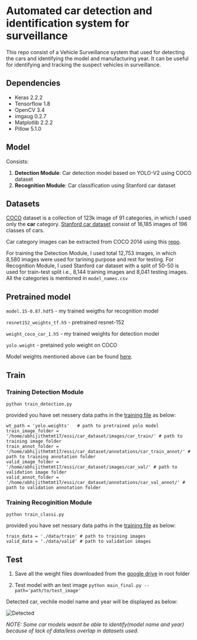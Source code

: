 # Automated car detection and identification system for surveillance

This repo consist of a Vehicle Surveillance system that  used for detecting the cars and identifying the model and manufacturing year. It can be useful for identifying and tracking the suspect vehicles in surveillance. 
  
## Dependencies

- Keras 2.2.2
- Tensorflow 1.8
- OpenCV 3.4
- imgaug 0.2.7
- Matplotlib 2.2.2
- Pillow 5.1.0

## Model 

Consists: 
 1. **Detection Module**: Car detection model based on YOLO-V2 using COCO dataset
 2. **Recognition Module**: Car classification using Stanford car dataset
 
## Datasets

 [COCO](http://cocodataset.org/#download) dataset is a collection of 123k image of 91 categories, in which I used only the **car** category. [Stanford car dataset](https://ai.stanford.edu/~jkrause/cars/car_dataset.html) consist of 16,185 images of 196 classes of cars.
 
Car category images can be extracted from COCO 2014 using this [repo](https://github.com/abhijithvnair94/Class-Extraction-from-COCO).

For training the Detection Module, I used total 12,753 images, in which 8,580 images were used for tarining purpose and rest for testing. For Recognition Module, I used Stanford car dataset with a split of 50-50 is used for train-test split i.e., 8,144 training images and 8,041 testing images. All the categories is mentioned in `model_names.csv`

## Pretrained model

`model.15-0.87.hdf5` - my trained weigths for recognition model

`resnet152_weights_tf.h5` - pretrained resnet-152 

`weight_coco_car_1.h5` - my trained weights for detection model 

`yolo.weight` - pretained yolo weight on COCO

Model weights mentioned above can be found [here](http://drive.google.com/open?id=12ZT_hKBt3EBVUYo3RX5iLYbMK1GNferg).

## Train

### Training Detection Module

```python train_detection.py```

provided you have set nessery data paths in the [training file](https://github.com/abhijithvnair94/Car-Detection-Model/blob/master/train_detection.py) as below:
```
wt_path = 'yolo.weights'   # path to pretrained yolo model                  
train_image_folder = '/home/abhijithmtmt17/essi/car_dataset/images/car_train/' # path to training image folder
train_annot_folder = '/home/abhijithmtmt17/essi/car_dataset/annotations/car_train_annot/' # path to training annotation folder
valid_image_folder = '/home/abhijithmtmt17/essi/car_dataset/images/car_val/' # path to validation image folder
valid_annot_folder = '/home/abhijithmtmt17/essi/car_dataset/annotations/car_val_annot/' # path to validation annotation folder
```

### Training Recoginition Module

```python train_classi.py```

provided you have set nessary data paths in the [training file](https://github.com/abhijithvnair94/Car-Detection-Model/blob/master/train_classi.py) as below:
```
train_data = './data/train' # path to training images
valid_data = './data/valid' # path to validation images
```

 ## Test
 
 1. Save all the weight files downloaded from the [google drive](http://drive.google.com/open?id=12ZT_hKBt3EBVUYo3RX5iLYbMK1GNferg) in root folder
 
 2. Test model with an test image `python main_final.py --path='path/to/test_image'`
 
 Detected car,  vechile model name and year will be displayed as below: 
 
 ![Detected](https://raw.githubusercontent.com/abhijithvnair94/Car-Detection-Model/master/sample/test5_benz/detected_benz.jpg?token=Ap7FYTHy_Smdpb18pf9AYD01gjlJtn0Rks5cMz9lwA%3D%3D)
 
 _NOTE: Some car models wasnt be able to identify(model name and year) because of lack of data/less overlap in datasets used._
